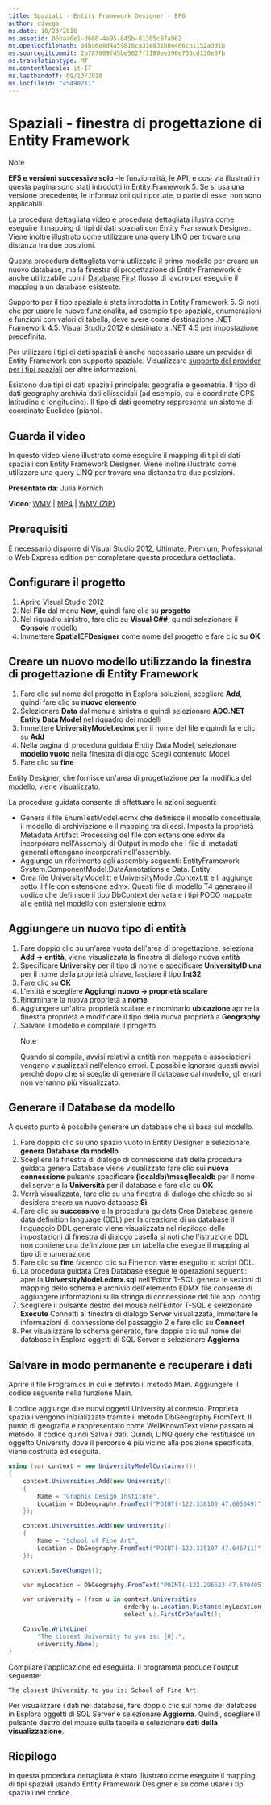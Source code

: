 ```yaml
---
title: Spaziali - Entity Framework Designer - EF6
author: divega
ms.date: 10/23/2016
ms.assetid: 06baa6e1-d680-4a95-845b-81305c87a962
ms.openlocfilehash: 04ba6e8d4a59816ca31e831b8e466cb1152a3d1b
ms.sourcegitcommit: 2b787009fd5be5627f1189ee396e708cd130e07b
ms.translationtype: MT
ms.contentlocale: it-IT
ms.lasthandoff: 09/13/2018
ms.locfileid: "45490211"
---
```

# <a name="spatial---ef-designer"></a>Spaziali - finestra di progettazione di Entity Framework
> [!NOTE]
> **EF5 e versioni successive solo** -le funzionalità, le API, e così via illustrati in questa pagina sono stati introdotti in Entity Framework 5. Se si usa una versione precedente, le informazioni qui riportate, o parte di esse, non sono applicabili.

La procedura dettagliata video e procedura dettagliata illustra come eseguire il mapping di tipi di dati spaziali con Entity Framework Designer. Viene inoltre illustrato come utilizzare una query LINQ per trovare una distanza tra due posizioni.

Questa procedura dettagliata verrà utilizzato il primo modello per creare un nuovo database, ma la finestra di progettazione di Entity Framework è anche utilizzabile con il [Database First](~/ef6/modeling/designer/workflows/database-first.md) flusso di lavoro per eseguire il mapping a un database esistente.

Supporto per il tipo spaziale è stata introdotta in Entity Framework 5. Si noti che per usare le nuove funzionalità, ad esempio tipo spaziale, enumerazioni e funzioni con valori di tabella, deve avere come destinazione .NET Framework 4.5. Visual Studio 2012 è destinato a .NET 4.5 per impostazione predefinita.

Per utilizzare i tipi di dati spaziali è anche necessario usare un provider di Entity Framework con supporto spaziale. Visualizzare [supporto del provider per i tipi spaziali](~/ef6/fundamentals/providers/spatial-support.md) per altre informazioni.

Esistono due tipi di dati spaziali principale: geografia e geometria. Il tipo di dati geography archivia dati ellissoidali (ad esempio, cui è coordinate GPS latitudine e longitudine). Il tipo di dati geometry rappresenta un sistema di coordinate Euclideo (piano).

## <a name="watch-the-video"></a>Guarda il video
In questo video viene illustrato come eseguire il mapping di tipi di dati spaziali con Entity Framework Designer. Viene inoltre illustrato come utilizzare una query LINQ per trovare una distanza tra due posizioni.

**Presentato da**: Julia Kornich

**Video**: [WMV](http://download.microsoft.com/download/E/C/9/EC9E6547-8983-4C1F-A919-D33210E4B213/HDI-ITPro-MSDN-winvideo-spatialwithdesigner.wmv) | [MP4](http://download.microsoft.com/download/E/C/9/EC9E6547-8983-4C1F-A919-D33210E4B213/HDI-ITPro-MSDN-mp4video-spatialwithdesigner.m4v) | [WMV (ZIP)](http://download.microsoft.com/download/E/C/9/EC9E6547-8983-4C1F-A919-D33210E4B213/HDI-ITPro-MSDN-winvideo-spatialwithdesigner.zip)

## <a name="pre-requisites"></a>Prerequisiti

È necessario disporre di Visual Studio 2012, Ultimate, Premium, Professional o Web Express edition per completare questa procedura dettagliata.

## <a name="set-up-the-project"></a>Configurare il progetto

1.  Aprire Visual Studio 2012
2.  Nel **File** dal menu **New**, quindi fare clic su **progetto**
3.  Nel riquadro sinistro, fare clic su **Visual C#\#**, quindi selezionare il **Console** modello
4.  Immettere **SpatialEFDesigner** come nome del progetto e fare clic su **OK**

## <a name="create-a-new-model-using-the-ef-designer"></a>Creare un nuovo modello utilizzando la finestra di progettazione di Entity Framework

1.  Fare clic sul nome del progetto in Esplora soluzioni, scegliere **Add**, quindi fare clic su **nuovo elemento**
2.  Selezionare **Data** dal menu a sinistra e quindi selezionare **ADO.NET Entity Data Model** nel riquadro dei modelli
3.  Immettere **UniversityModel.edmx** per il nome del file e quindi fare clic su **Add**
4.  Nella pagina di procedura guidata Entity Data Model, selezionare **modello vuoto** nella finestra di dialogo Scegli contenuto Model
5.  Fare clic su **fine**

Entity Designer, che fornisce un'area di progettazione per la modifica del modello, viene visualizzato.

La procedura guidata consente di effettuare le azioni seguenti:

-   Genera il file EnumTestModel.edmx che definisce il modello concettuale, il modello di archiviazione e il mapping tra di essi. Imposta la proprietà Metadata Artifact Processing del file con estensione edmx da incorporare nell'Assembly di Output in modo che i file di metadati generati ottengano incorporati nell'assembly.
-   Aggiunge un riferimento agli assembly seguenti: EntityFramework System.ComponentModel.DataAnnotations e Data. Entity.
-   Crea file UniversityModel.tt e UniversityModel.Context.tt e li aggiunge sotto il file con estensione edmx. Questi file di modello T4 generano il codice che definisce il tipo DbContext derivata e i tipi POCO mappate alle entità nel modello con estensione edmx

## <a name="add-a-new-entity-type"></a>Aggiungere un nuovo tipo di entità

1.  Fare doppio clic su un'area vuota dell'area di progettazione, seleziona **Add -&gt; entità**, viene visualizzata la finestra di dialogo nuova entità
2.  Specificare **University** per il tipo di nome e specificare **UniversityID una** per il nome della proprietà chiave, lasciare il tipo **Int32**
3.  Fare clic su **OK**
4.  L'entità e scegliere **Aggiungi nuovo -&gt; proprietà scalare**
5.  Rinominare la nuova proprietà a **nome**
6.  Aggiungere un'altra proprietà scalare e rinominarlo **ubicazione** aprire la finestra proprietà e modificare il tipo della nuova proprietà a **Geography**
7.  Salvare il modello e compilare il progetto
    > [!NOTE]
    > Quando si compila, avvisi relativi a entità non mappata e associazioni vengano visualizzati nell'elenco errori. È possibile ignorare questi avvisi perché dopo che si sceglie di generare il database dal modello, gli errori non verranno più visualizzato.

## <a name="generate-database-from-model"></a>Generare il Database da modello

A questo punto è possibile generare un database che si basa sul modello.

1.  Fare doppio clic su uno spazio vuoto in Entity Designer e selezionare **genera Database da modello**
2.  Scegliere la finestra di dialogo di connessione dati della procedura guidata genera Database viene visualizzato fare clic sui **nuova connessione** pulsante specificare **(localdb)\\mssqllocaldb** per il nome del server e la  **Università** per il database e fare clic su **OK**
3.  Verrà visualizzata, fare clic su una finestra di dialogo che chiede se si desidera creare un nuovo database **Sì**.
4.  Fare clic su **successivo** e la procedura guidata Crea Database genera data definition language (DDL) per la creazione di un database il linguaggio DDL generato viene visualizzata nel riepilogo delle impostazioni di finestra di dialogo casella si noti che l'istruzione DDL non contiene una definizione per un tabella che esegue il mapping al tipo di enumerazione
5.  Fare clic su **fine** facendo clic su Fine non viene eseguito lo script DDL.
6.  La procedura guidata Crea Database esegue le operazioni seguenti: apre la **UniversityModel.edmx.sql** nell'Editor T-SQL genera le sezioni di mapping dello schema e archivio dell'elemento EDMX file consente di aggiungere informazioni sulla stringa di connessione del file app. config
7.  Scegliere il pulsante destro del mouse nell'Editor T-SQL e selezionare **Execute** Connetti al finestra di dialogo Server visualizzata, immettere le informazioni di connessione del passaggio 2 e fare clic su **Connect**
8.  Per visualizzare lo schema generato, fare doppio clic sul nome del database in Esplora oggetti di SQL Server e selezionare **Aggiorna**

## <a name="persist-and-retrieve-data"></a>Salvare in modo permanente e recuperare i dati

Aprire il file Program.cs in cui è definito il metodo Main. Aggiungere il codice seguente nella funzione Main.

Il codice aggiunge due nuovi oggetti University al contesto. Proprietà spaziali vengono inizializzate tramite il metodo DbGeography.FromText. Il punto di geografia è rappresentato come WellKnownText viene passato al metodo. Il codice quindi Salva i dati. Quindi, LINQ query che restituisce un oggetto University dove il percorso è più vicino alla posizione specificata, viene costruita ed eseguita.

``` csharp
using (var context = new UniversityModelContainer())
{
    context.Universities.Add(new University()
    {
        Name = "Graphic Design Institute",
        Location = DbGeography.FromText("POINT(-122.336106 47.605049)"),
    });

    context.Universities.Add(new University()
    {
        Name = "School of Fine Art",
        Location = DbGeography.FromText("POINT(-122.335197 47.646711)"),
    });

    context.SaveChanges();

    var myLocation = DbGeography.FromText("POINT(-122.296623 47.640405)");

    var university = (from u in context.Universities
                                orderby u.Location.Distance(myLocation)
                                select u).FirstOrDefault();

    Console.WriteLine(
        "The closest University to you is: {0}.",
        university.Name);
}
```

Compilare l'applicazione ed eseguirla. Il programma produce l'output seguente:

```
The closest University to you is: School of Fine Art.
```

Per visualizzare i dati nel database, fare doppio clic sul nome del database in Esplora oggetti di SQL Server e selezionare **Aggiorna**. Quindi, scegliere il pulsante destro del mouse sulla tabella e selezionare **dati della visualizzazione**.

## <a name="summary"></a>Riepilogo

In questa procedura dettagliata è stato illustrato come eseguire il mapping di tipi spaziali usando Entity Framework Designer e su come usare i tipi spaziali nel codice. 

